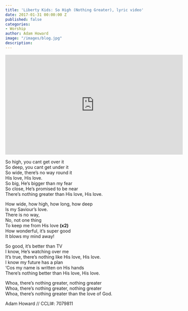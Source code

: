 ```yaml
---
title: 'Liberty Kids: So High (Nothing Greater), lyric video'
date: 2017-01-31 00:00:00 Z
published: false
categories:
- Worship
author: Adam Howard
image: "/images/blog.jpg"
description: 
---
```


<iframe width="560" height="315" src="https://www.youtube.com/embed/EXv7QP4MzN8" frameborder="0" allowfullscreen></iframe>

So high, you cant get over it  
So deep, you cant get under it  
So wide, there’s no way round it  
His love, His love.  
So big, He’s bigger than my fear  
So close, He’s promised to be near  
There’s nothing greater than His love, His love.  

How wide, how high, how long, how deep  
Is my Saviour’s love.  
There is no way,  
No, not one thing  
To keep me from His love **(x2)**   
How wonderful, it’s super good  
It blows my mind away!  

So good, it’s better than TV  
I know, He’s watching over me  
It’s true, there’s nothing like His love, His love.  
I know my future has a plan  
‘Cos my name is written on His hands  
There’s nothing better than His love, His love.  

Whoa, there’s nothing greater, nothing greater  
Whoa, there’s nothing greater, nothing greater  
Whoa, there’s nothing greater than the love of God.   

Adam Howard // CCLI#: 7079811
